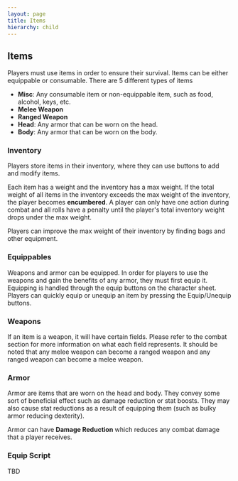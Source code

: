 ```yaml
---
layout: page
title: Items
hierarchy: child
---
```


## Items ##

Players must use items in order to ensure their survival. Items can be either equippable or consumable. There are 5 different types of items

- **Misc**: Any consumable item or non-equippable item, such as food, alcohol, keys, etc.
- **Melee Weapon**
- **Ranged Weapon**
- **Head**: Any armor that can be worn on the head.
- **Body**: Any armor that can be worn on the body. 


### Inventory ###

Players store items in their inventory, where they can use buttons to add and modify items.

Each item has a weight and the inventory has a max weight. If the total weight of all items in the inventory exceeds the max weight of the inventory, the player becomes **encumbered**. A player can only have one action during combat and all rolls have a penalty until the player's total inventory weight drops under the max weight.

Players can improve the max weight of their inventory by finding bags and other equipment.


### Equippables ###

Weapons and armor can be equipped. In order for players to use the weapons and gain the benefits of any armor, they must first equip it. Equipping is handled through the equip buttons on the character sheet. Players can quickly equip or unequip an item by pressing the Equip/Unequip buttons.


### Weapons ###

If an item is a weapon, it will have certain fields. Please refer to the combat section for more information on what each field represents. It should be noted that any melee weapon can become a ranged weapon and any ranged weapon can become a melee weapon.


### Armor ###

Armor are items that are worn on the head and body. They convey some sort of beneficial effect such as damage reduction or stat boosts. They may also cause stat reductions as a result of equipping them (such as bulky armor reducing dexterity).

Armor can have **Damage Reduction** which reduces any combat damage that a player receives. 


### Equip Script ###

TBD
